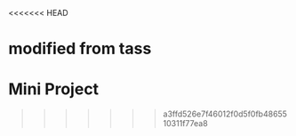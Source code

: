 <<<<<<< HEAD




modified from tass
=======
# Mini Project
>>>>>>> a3ffd526e7f46012f0d5f0fb4865510311f77ea8
